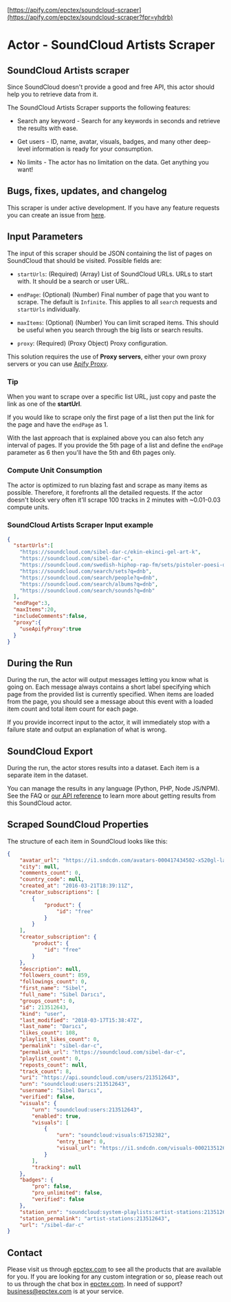 [https://apify.com/epctex/soundcloud-scraper](https://apify.com/epctex/soundcloud-scraper?fpr=yhdrb)

# Actor - SoundCloud Artists Scraper

## SoundCloud Artists scraper

Since SoundCloud doesn't provide a good and free API, this actor should help you to retrieve data from it.

The SoundCloud Artists Scraper supports the following features:

-   Search any keyword - Search for any keywords in seconds and retrieve the results with ease.

-   Get users - ID, name, avatar, visuals, badges, and many other deep-level information is ready for your consumption.

-   No limits - The actor has no limitation on the data. Get anything you want!

## Bugs, fixes, updates, and changelog

This scraper is under active development. If you have any feature requests you can create an issue from [here](https://github.com/epctex/soundcloud-artists-scraper/issues).


## Input Parameters

The input of this scraper should be JSON containing the list of pages on SoundCloud that should be visited. Possible fields are:

- `startUrls`: (Required) (Array) List of SoundCloud URLs. URLs to start with. It should be a search or user URL.

- `endPage`: (Optional) (Number) Final number of page that you want to scrape. The default is `Infinite`. This applies to all `search` requests and `startUrls` individually.

- `maxItems`: (Optional) (Number) You can limit scraped items. This should be useful when you search through the big lists or search results.

- `proxy`: (Required) (Proxy Object) Proxy configuration.

This solution requires the use of **Proxy servers**, either your own proxy servers or you can use [Apify Proxy](https://www.apify.com/docs/proxy).

### Tip

When you want to scrape over a specific list URL, just copy and paste the link as one of the **startUrl**.

If you would like to scrape only the first page of a list then put the link for the page and have the `endPage` as 1.

With the last approach that is explained above you can also fetch any interval of pages. If you provide the 5th page of a list and define the `endPage` parameter as 6 then you'll have the 5th and 6th pages only.

### Compute Unit Consumption

The actor is optimized to run blazing fast and scrape as many items as possible. Therefore, it forefronts all the detailed requests. If the actor doesn't block very often it'll scrape 100 tracks in 2 minutes with ~0.01-0.03 compute units.

### SoundCloud Artists Scraper Input example

```json
{
  "startUrls":[
    "https://soundcloud.com/sibel-dar-c/ekin-ekinci-gel-art-k",
    "https://soundcloud.com/sibel-dar-c",
    "https://soundcloud.com/swedish-hiphop-rap-fm/sets/pistoler-poesi-och-sex",
    "https://soundcloud.com/search/sets?q=dnb",
    "https://soundcloud.com/search/people?q=dnb",
    "https://soundcloud.com/search/albums?q=dnb",
    "https://soundcloud.com/search/sounds?q=dnb"
  ],
  "endPage":3,
  "maxItems":20,
  "includeComments":false,
  "proxy":{
    "useApifyProxy":true
  }
}
```

## During the Run

During the run, the actor will output messages letting you know what is going on. Each message always contains a short label specifying which page from the provided list is currently specified.
When items are loaded from the page, you should see a message about this event with a loaded item count and total item count for each page.

If you provide incorrect input to the actor, it will immediately stop with a failure state and output an explanation of what is wrong.

## SoundCloud Export

During the run, the actor stores results into a dataset. Each item is a separate item in the dataset.

You can manage the results in any language (Python, PHP, Node JS/NPM). See the FAQ or <a href="https://www.apify.com/docs/api" target="blank">our API reference</a> to learn more about getting results from this SoundCloud actor.

## Scraped SoundCloud Properties

The structure of each item in SoundCloud looks like this:

```json
{
	"avatar_url": "https://i1.sndcdn.com/avatars-000417434502-x520gl-large.jpg",
	"city": null,
	"comments_count": 0,
	"country_code": null,
	"created_at": "2016-03-21T18:39:11Z",
	"creator_subscriptions": [
		{
			"product": {
				"id": "free"
			}
		}
	],
	"creator_subscription": {
		"product": {
			"id": "free"
		}
	},
	"description": null,
	"followers_count": 859,
	"followings_count": 0,
	"first_name": "Sibel",
	"full_name": "Sibel Darıcı",
	"groups_count": 0,
	"id": 213512643,
	"kind": "user",
	"last_modified": "2018-03-17T15:38:47Z",
	"last_name": "Darıcı",
	"likes_count": 108,
	"playlist_likes_count": 0,
	"permalink": "sibel-dar-c",
	"permalink_url": "https://soundcloud.com/sibel-dar-c",
	"playlist_count": 0,
	"reposts_count": null,
	"track_count": 8,
	"uri": "https://api.soundcloud.com/users/213512643",
	"urn": "soundcloud:users:213512643",
	"username": "Sibel Darıcı",
	"verified": false,
	"visuals": {
		"urn": "soundcloud:users:213512643",
		"enabled": true,
		"visuals": [
			{
				"urn": "soundcloud:visuals:67152382",
				"entry_time": 0,
				"visual_url": "https://i1.sndcdn.com/visuals-000213512643-fpIXUr-original.jpg"
			}
		],
		"tracking": null
	},
	"badges": {
		"pro": false,
		"pro_unlimited": false,
		"verified": false
	},
	"station_urn": "soundcloud:system-playlists:artist-stations:213512643",
	"station_permalink": "artist-stations:213512643",
	"url": "/sibel-dar-c"
}
```

## Contact
Please visit us through [epctex.com](https://epctex.com) to see all the products that are available for you. If you are looking for any custom integration or so, please reach out to us through the chat box in [epctex.com](https://epctex.com). In need of support? [business@epctex.com](mailto:business@epctex.com) is at your service.

